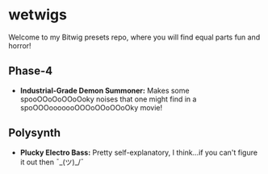 # wetwigs

Welcome to my Bitwig presets repo, where you will find equal parts fun and horror!

## Phase-4
- **Industrial-Grade Demon Summoner:** Makes some spooOOoOoOOoOoky noises that one might find in a spoOOOooooooOOOoOOoOOoOky movie!
## Polysynth
- **Plucky Electro Bass:** Pretty self-explanatory, I think...if you can't figure it out then ¯\_(ツ)_/¯
